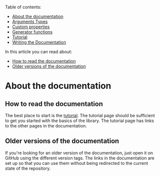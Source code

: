 <!-- doctree start -->
Table of contents:
- [About the documentation](/docs/README.md)
- [Arguments Types](/docs/arguments_types.md)
- [Custom properties](/docs/custom_properties.md)
- [Generator functions](/docs/generator_functions.md)
- [Tutorial](/docs/tutorial.md)
- [Writing the Documentation](/docs/writing_the_documentation.md)

In this article you can read about:
- [How to read the documentation](#how-to-read-the-documentation)
- [Older versions of the documentation](#older-versions-of-the-documentation)
<!-- doctree end -->

# About the documentation
## How to read the documentation
The best place to start is the [tutorial](/docs/tutorial.md). The tutorial page should be sufficient to get you started with the basics of the library. The tutorial page has links to the other pages in the documentation.

## Older versions of the documentation
If you're looking for an older version of the documentation, just open it on GitHub using the different version tags. The links in the documentation are set up so that you can use them without being redirected to the current state of the repository.
